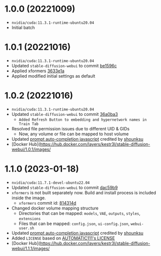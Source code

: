 # 1.0.0 (20221009)

- `nvidia/cuda:11.3.1-runtime-ubuntu20.04`
- Initial batch

# 1.0.1 (20221016)

- `nvidia/cuda:11.3.1-runtime-ubuntu20.04`
- Updated `stable-diffusion-webui` to commit [be1596c](https://github.com/AUTOMATIC1111/stable-diffusion-webui/commit/be1596ce30b1ead6998da0c62003003dcce5eb2c)
- Applied xformers [3633e1a](https://github.com/facebookresearch/xformers/commit/3633e1afc7bffbe61957f04e7bb1a742ee910ace)
- Applied modified initial settings as default

# 1.0.2 (20221016)

- `nvidia/cuda:11.3.1-runtime-ubuntu20.04`
- Updated `stable-diffusion-webui` to commit [36a0ba3](https://github.com/AUTOMATIC1111/stable-diffusion-webui/commit/36a0ba357ab0742c3c4a28437b68fb29a235afbe)
  - `Added Refresh Button to embedding and hypernetwork names in Train Tab`
- Resolved file permission issues due to different UID & GIDs
  - Now, any volume or file can be mapped to host volume
- Updated [prompt auto-completion javascript](https://greasyfork.org/ko/scripts/452929-webui-%ED%83%9C%EA%B7%B8-%EC%9E%90%EB%8F%99%EC%99%84%EC%84%B1) credited by [shounksu](https://greasyfork.org/ko/users/815641-shounksu)
- [Docker Hub](https://hub.docker.com/layers/kestr3l/stable-diffusion-webui/1.0.1/images/

# 1.1.0 (2023-01-18)

- `nvidia/cuda:11.7.1-devel-ubuntu22.04`
- Updated `stable-diffusion-webui` to commit [dac59b9](https://github.com/AUTOMATIC1111/stable-diffusion-webui/commit/dac59b9b073f86508d3ec787ff731af2e101fbcc)
- `xformers` is not built separately now. Build and install process is included inside the image.
  - `xformers` commit id: [814314d](https://github.com/facebookresearch/xformers/commit/814314dfc207836839c57613c0354fef6e07fa2d)
- Changed docker volume mapping structure
  - Directories that can be mapped: `models`, `VAE`, `outputs`, `styles`, `extensions`
  - Files that can be mapped: `config.json`, `ui-config.json`, `webui-user.sh`
- Updated [prompt auto-completion javascript](https://greasyfork.org/ko/scripts/452929-webui-%ED%83%9C%EA%B7%B8-%EC%9E%90%EB%8F%99%EC%99%84%EC%84%B1) credited by [shounksu](https://greasyfork.org/ko/users/815641-shounksu)
- Added `LICENSE` based on [AUTOMATIC111's LICENSE](https://github.com/AUTOMATIC1111/stable-diffusion-webui/blob/master/LICENSE.txt)
- [Docker Hub](https://hub.docker.com/layers/kestr3l/stable-diffusion-webui/1.1.1/images/
